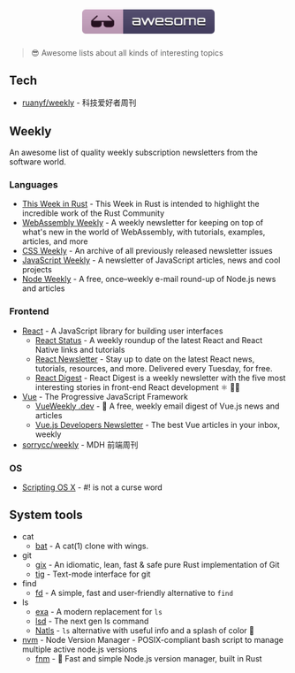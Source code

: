 <h1 align="center">
  <img width="240" src="./assets/awesome.svg" />
</h1>

> 😎 Awesome lists about all kinds of interesting topics

## Tech

- [ruanyf/weekly](https://github.com/ruanyf/weekly) - 科技爱好者周刊

## Weekly

An awesome list of quality weekly subscription newsletters from the software world.

### Languages

- [This Week in Rust](https://this-week-in-rust.org) - This Week in Rust is intended to highlight the incredible work of the Rust Community
- [WebAssembly Weekly](https://wasmweekly.news) - A weekly newsletter for keeping on top of what's new in the world of WebAssembly, with tutorials, examples, articles, and more
- [CSS Weekly](https://css-weekly.com/archives) - An archive of all previously released newsletter issues
- [JavaScript Weekly](https://javascriptweekly.com/) - A newsletter of JavaScript articles, news and cool projects
- [Node Weekly](https://nodeweekly.com/) - A free, once–weekly e-mail round-up of Node.js news and articles

### Frontend

- [React](https://reactjs.org/) - A JavaScript library for building user interfaces
  - [React Status](https://react.statuscode.com/) - A weekly roundup of the latest React and React Native links and tutorials
  - [React Newsletter](https://reactnewsletter.com/) - Stay up to date on the latest React news, tutorials, resources, and more. Delivered every Tuesday, for free.
  - [React Digest](https://reactdigest.net/) - React Digest is a weekly newsletter with the five most interesting stories in front-end React development ⚛️ 👩‍💻
- [Vue](https://vuejs.org/) - The Progressive JavaScript Framework
  - [VueWeekly .dev](https://www.vueweekly.dev/) - 👋 A free, weekly email digest of Vue.js news and articles
  - [Vue.js Developers Newsletter](https://vuejsdevelopers.com/newsletter/) - The best Vue articles in your inbox, weekly
- [sorrycc/weekly](https://github.com/sorrycc/weekly) - MDH 前端周刊

### OS

- [Scripting OS X](https://scriptingosx.com/) - #! is not a curse word

## System tools

- cat
  - [bat](https://github.com/sharkdp/bat) - A cat(1) clone with wings.
- git
  - [gix](https://github.com/Byron/gitoxide) - An idiomatic, lean, fast & safe pure Rust implementation of Git
  - [tig](https://github.com/jonas/tig) - Text-mode interface for git
- find
  - [fd](https://github.com/sharkdp/fd) - A simple, fast and user-friendly alternative to `find`
- ls
  - [exa](https://github.com/ogham/exa) - A modern replacement for `ls`
  - [lsd](https://github.com/Peltoche/lsd) - The next gen ls command
  - [Natls](https://github.com/willdoescode/nat) - `ls` alternative with useful info and a splash of color 🎨
- [nvm](https://github.com/nvm-sh/nvm) - Node Version Manager - POSIX-compliant bash script to manage multiple active node.js versions
  - [fnm](https://github.com/Schniz/fnm) - 🚀 Fast and simple Node.js version manager, built in Rust
